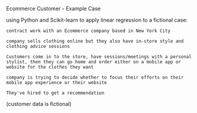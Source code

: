 Ecommerce Customer - Example Case

using Python and Scikit-learn to apply linear regression to a fictional case:

    contract work with an Ecommerce company based in New York City

    company sells clothing online but they also have in-store style and clothing advice sessions

    Customers come in to the store, have sessions/meetings with a personal stylist, then they can go home and order either on a mobile app or website for the clothes they want

    company is trying to decide whether to focus their efforts on their mobile app experience or their website

    They've hired to get a recommendation

(customer data is fictional)
